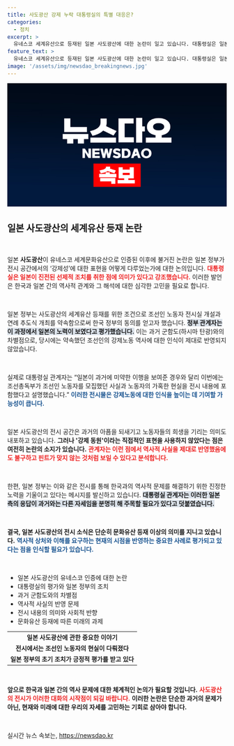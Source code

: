 ```yaml
---
title: 사도광산 강제 누락 대통령실의 특별 대응은?
categories:
  - 정치
excerpt: >
  유네스코 세계유산으로 등재된 일본 사도광산에 대한 논란이 일고 있습니다. 대통령실은 일본 정부의 선제적 조치가 의미 있다고 강조하며, 강제 동원 역사에 대한 언급이 부족하다고 지적했습니다. 이 논란의 전말을 확인해보세요!
feature_text: >
  유네스코 세계유산으로 등재된 일본 사도광산에 대한 논란이 일고 있습니다. 대통령실은 일본 정부의 선제적 조치가 의미 있다고 강조하며, 강제 동원 역사에 대한 언급이 부족하다고 지적했습니다. 이 논란의 전말을 확인해보세요!
image: '/assets/img/newsdao_breakingnews.jpg'
---
```


<p><img src="/assets/img/newsdao_breakingnews.jpg" alt="flaretime 속보" /></p>

<h2 data-ke-size="size26">일본 사도광산의 세계유산 등재 논란</h2>

<p data-ke-size="size16">&nbsp;</p> 

<p>일본 <b>사도광산</b>이 유네스코 세계문화유산으로 인증된 이후에 불거진 논란은 일본 정부가 전시 공간에서의 ‘강제성’에 대한 표현을 어떻게 다루었는가에 대한 논의입니다. <b><span style="color: #ee2323;">대통령실은 일본이 진전된 선제적 조치를 취한 점에 의미가 있다고 강조했습니다.</span></b> 이러한 발언은 한국과 일본 간의 역사적 관계와 그 해석에 대한 심각한 고민을 필요로 합니다. </p>

<p data-ke-size="size16">&nbsp;</p> 

<p>일본 정부는 사도광산의 세계유산 등재를 위한 조건으로 조선인 노동자 전시실 개설과 연례 추도식 개최를 약속함으로써 한국 정부의 동의를 얻고자 했습니다. <b><span style="background-color: #21538527;">정부 관계자는 이 과정에서 일본의 노력이 보였다고 평가했습니다.</span></b> 이는 과거 군함도(하시마 탄광)와의 차별점으로, 당시에는 약속했던 조선인의 강제노동 역사에 대한 인식이 제대로 반영되지 않았습니다.  </p>

<p data-ke-size="size16">&nbsp;</p> 

<p>실제로 대통령실 관계자는 “일본이 과거에 미약한 이행을 보여준 경우와 달리 이번에는 조선총독부가 조선인 노동자를 모집했던 사실과 노동자의 가혹한 현실을 전시 내용에 포함했다고 설명했습니다.” <b><span style="color: #1a5490;">이러한 전시물은 강제노동에 대한 인식을 높이는 데 기여할 가능성이 큽니다.</span></b></p>

<p data-ke-size="size16">&nbsp;</p> 

<p>일본 사도광산의 전시 공간은 과거의 아픔을 되새기고 노동자들의 희생을 기리는 의미도 내포하고 있습니다. <b>그러나 '강제 동원'이라는 직접적인 표현을 사용하지 않았다는 점은 여전히 논란의 소지가 있습니다.</b> <b><span style="color: #ee2323;">관계자는 이런 점에서 역사적 사실을 제대로 반영했음에도 불구하고 핀트가 맞지 않는 것처럼 보일 수 있다고 분석합니다.</span></b></p>

<p data-ke-size="size16">&nbsp;</p> 

<p>한편, 일본 정부는 이와 같은 전시를 통해 한국과의 역사적 문제를 해결하기 위한 진정한 노력을 기울이고 있다는 메시지를 발신하고 있습니다. <b><span style="background-color: #21538527;">대통령실 관계자는 이러한 일본 측의 응답이 과거와는 다른 자세임을 분명히 해 주목할 필요가 있다고 덧붙였습니다.</span></b> </p>

<p data-ke-size="size16">&nbsp;</p> 

<p><b>결국, 일본 사도광산의 전시 소식은 단순히 문화유산 등재 이상의 의미를 지니고 있습니다.</b> <b><span style="color: #1a5490;">역사적 상처와 이해를 요구하는 현재의 시점을 반영하는 중요한 사례로 평가되고 있다는 점을 인식할 필요가 있습니다.</span></b> </p>

<p data-ke-size="size16">&nbsp;</p> 

<ul>
    <li>일본 사도광산의 유네스코 인증에 대한 논란</li>
    <li>대통령실의 평가와 일본 정부의 조치</li>
    <li>과거 군함도와의 차별점</li>
    <li>역사적 사실의 반영 문제</li>
    <li>전시 내용의 의미와 사회적 반향</li>
    <li>문화유산 등재에 따른 미래의 과제</li>
</ul>

<table style="width: 100%; border-collapse: collapse;">
    <tr>
        <td style="text-align: center; height: 17px;"><b>일본 사도광산에 관한 중요한 이야기</b></td>
    </tr>
    <tr>
        <td style="text-align: center;"><b>전시에서는 조선인 노동자의 현실이 다뤄졌다</b></td>
    </tr>
    <tr>
        <td style="text-align: center; height: 17px;"><b>일본 정부의 초기 조치가 긍정적 평가를 받고 있다</b></td>
    </tr>
</table>

<p data-ke-size="size16">&nbsp;</p> 

<p><b>앞으로 한국과 일본 간의 역사 문제에 대한 체계적인 논의가 필요할 것입니다.</b> <b><span style="color: #ee2323;">사도광산의 전시가 이러한 대화의 시작점이 되길 바랍니다.</span></b> <b>이러한 논란은 단순한 과거의 문제가 아닌, 현재와 미래에 대한 우리의 자세를 고민하는 기회로 삼아야 합니다.</b> </p>

<p data-ke-size="size16">&nbsp;</p>
실시간 뉴스 속보는, <a href="https://newsdao.kr" rel="dofollow">https://newsdao.kr</a>


